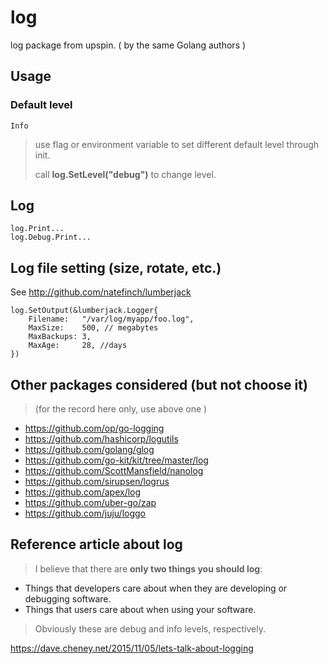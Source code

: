 # log

log package from upspin. ( by the same Golang authors )

## Usage

### Default level

`Info`
> use flag or environment variable to set different default level through init.
> 
> call **log.SetLevel("debug")** to change level.

## Log

```
log.Print...
log.Debug.Print...
```

## Log file setting (size, rotate, etc.)

See http://github.com/natefinch/lumberjack

```
log.SetOutput(&lumberjack.Logger{
    Filename:   "/var/log/myapp/foo.log",
    MaxSize:    500, // megabytes
    MaxBackups: 3,
    MaxAge:     28, //days
})
```


## Other packages considered (but not choose it) 
> (for the record here only, use above one )
* https://github.com/op/go-logging
* https://github.com/hashicorp/logutils
* https://github.com/golang/glog
* https://github.com/go-kit/kit/tree/master/log
* https://github.com/ScottMansfield/nanolog
* https://github.com/sirupsen/logrus
* https://github.com/apex/log
* https://github.com/uber-go/zap
* https://github.com/juju/loggo

## Reference article about log

> I believe that there are **only two things you should log**:
> 
* Things that developers care about when they are developing or debugging software.
* Things that users care about when using your software.
 
> Obviously these are debug and info levels, respectively.

https://dave.cheney.net/2015/11/05/lets-talk-about-logging